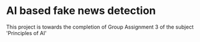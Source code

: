 # AI based fake news detection
This project is towards the completion of Group Assignment 3 of the subject 'Principles of AI'

